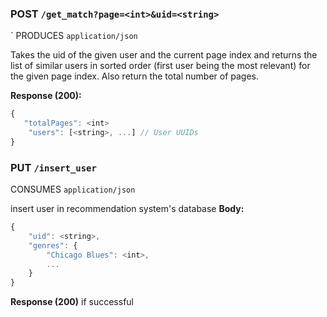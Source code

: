 ### POST `/get_match?page=<int>&uid=<string>`

` PRODUCES ``application/json``

Takes the uid of the given user and the current page index and returns the list of similar users in sorted order (first user being the most relevant) for the given page index. Also return the total number of pages.


**Response (200):**

```javascript
{
   "totalPages": <int>
	"users": [<string>, ...] // User UUIDs
}
```


### PUT `/insert_user`

CONSUMES `application/json` 

insert user in recommendation system's database
**Body:**

```javascript
{
	"uid": <string>,
	"genres": {
		"Chicago Blues": <int>,
		...
	}
}
```

**Response (200)** if successful